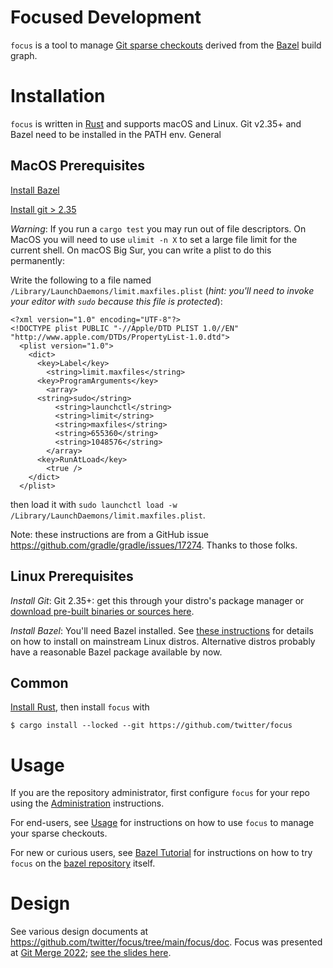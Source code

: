 # Focused Development

`focus` is a tool to manage [Git sparse checkouts](https://github.blog/2020-01-17-bring-your-monorepo-down-to-size-with-sparse-checkout/) derived from the [Bazel](https://bazel.build/) build graph.

# Installation

`focus` is written in [Rust](https://www.rust-lang.org/) and supports macOS and Linux. Git v2.35+ and Bazel need to be installed in the PATH env. General 

## MacOS Prerequisites
[Install Bazel](https://bazel.build/install/os-x)

[Install git > 2.35](https://formulae.brew.sh/formula/git)

*Warning*: If you run a `cargo test` you may run out of file descriptors. On MacOS you will need to use `ulimit -n X` to set a large file limit for the current shell. On macOS Big Sur, you can write a plist to do this permanently:


Write the following to a file named `/Library/LaunchDaemons/limit.maxfiles.plist` (_hint: you'll need to invoke your editor with `sudo` because this file is protected_):
```
<?xml version="1.0" encoding="UTF-8"?>
<!DOCTYPE plist PUBLIC "-//Apple/DTD PLIST 1.0//EN" "http://www.apple.com/DTDs/PropertyList-1.0.dtd">
  <plist version="1.0">
    <dict>
      <key>Label</key>
        <string>limit.maxfiles</string>
      <key>ProgramArguments</key>
        <array>
	  <string>sudo</string>
          <string>launchctl</string>
          <string>limit</string>
          <string>maxfiles</string>
          <string>655360</string>
          <string>1048576</string>
        </array>
      <key>RunAtLoad</key>
        <true />
    </dict>
  </plist>
``` 
then load it with `sudo launchctl load -w /Library/LaunchDaemons/limit.maxfiles.plist`.

Note: these instructions are from a GitHub issue https://github.com/gradle/gradle/issues/17274. Thanks to those folks.


## Linux Prerequisites

*Install Git*: Git 2.35+: get this through your distro's package manager or [download pre-built binaries or sources here](https://git-scm.com/downloads).

*Install Bazel*: You'll need Bazel installed. See [these instructions](https://bazel.build/install/) for details on how to install on mainstream Linux distros. Alternative distros probably have a reasonable Bazel package available by now.


## Common
[Install Rust](https://rustup.rs/), then install `focus` with

```
$ cargo install --locked --git https://github.com/twitter/focus
```

# Usage

If you are the repository administrator, first configure `focus` for your repo using the [Administration](focus/doc/administration.md) instructions.

For end-users, see [Usage](focus/doc/usage.md) for instructions on how to use `focus` to manage your sparse checkouts.

For new or curious users, see [Bazel Tutorial](focus/doc/bazel_tutorial.md) for instructions on how to try `focus` on the [bazel repository](https://github.com/bazelbuild/bazel) itself.

# Design

See various design documents at https://github.com/twitter/focus/tree/main/focus/doc. Focus was presented at [Git Merge 2022](https://git-merge.com/); [see the slides here](https://docs.google.com/presentation/d/12RVWPIms-rFKfteqYa5bpSWElIiJ1oCAYobLb5DihQo/edit?usp=sharing).
